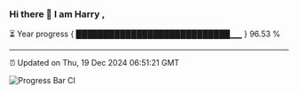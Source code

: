 ### Hi there 👋 I am Harry , 

⏳ Year progress { ████████████████████████████▁▁ } 96.53 %

---

⏰ Updated on Thu, 19 Dec 2024 06:51:21 GMT

![Progress Bar CI](https://github.com/duykhang68/duykhang68/workflows/Progress%20Bar%20CI/badge.svg)
